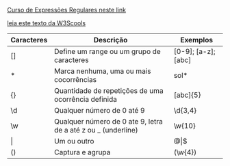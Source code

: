 [Curso de Expressões Regulares neste link](https://www.alura.com.br/curso-online-expressoes-regulares)

[leia este texto da W3Scools](https://www.w3schools.com/python/python_regex.asp)

|Caracteres | Descrição | Exemplos |
| ----- | ----- | ----- |
| [] | Define um range ou um grupo de caracteres   | [0-9]; [a-z]; [abc] |
| * | Marca nenhuma, uma ou mais cocorrências  | sol* |
| {} | Quantidade de repetições de uma ocorrência definida | [abc]{5}  |
| \d | Qualquer número de 0 até 9 | \d{3,4} |
| \w | Qualquer número de 0 ate 9, letra de a até z ou _ (underline) | \w{10} |
| \| | Um ou outro | @\|$ |
| () | Captura e agrupa | (\w{4}) |


